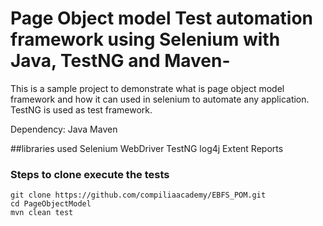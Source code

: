 # Page Object model Test automation framework using Selenium with Java, TestNG and Maven-
This is a sample project to demonstrate what is page object model framework and how it can used in selenium to automate any application.
TestNG is used as test framework.

Dependency:
Java
Maven

##libraries used
	Selenium WebDriver
	TestNG
	log4j
	Extent Reports

### Steps to clone execute the tests
```
git clone https://github.com/compiliaacademy/EBFS_POM.git
cd PageObjectModel
mvn clean test
```
